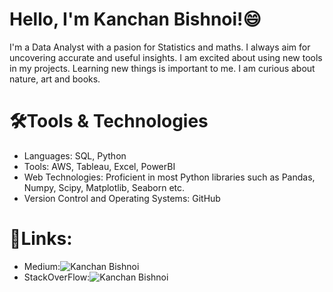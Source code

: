 # Hello, I'm Kanchan Bishnoi!😄 
I'm a Data Analyst with a pasion for Statistics and maths. I always aim for uncovering accurate and useful insights. I am excited about using new tools in my projects. Learning new things is important to me. I am curious about nature, art and books.
# 🛠️Tools & Technologies 
* Languages: SQL, Python
* Tools: AWS, Tableau, Excel, PowerBI
* Web Technologies: Proficient in most Python libraries such as Pandas, Numpy, Scipy, Matplotlib, Seaborn etc.
* Version Control and Operating Systems: GitHub
# 🔗Links:
* Medium:![Kanchan Bishnoi](https://medium.com/@bishnoi.kanchan4141)
* StackOverFlow:![Kanchan Bishnoi](https://stackoverflow.com/users/23559808/kanchan)
  
<!--
**bishnoi322/bishnoi322** is a ✨ _special_ ✨ repository because its `README.md` (this file) appears on your GitHub profile.

Here are some ideas to get you started:

- 🔭 I’m currently working on ...
- 🌱 I’m currently learning ...
- 👯 I’m looking to collaborate on ...
- 🤔 I’m looking for help with ...
- 💬 Ask me about ...
- 📫 How to reach me: ...
- 😄 Pronouns: ...
- ⚡ Fun fact: ...
-->
